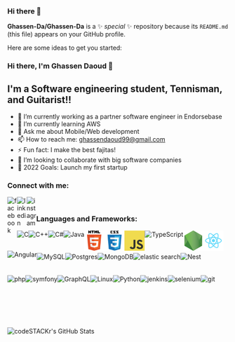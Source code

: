 ### Hi there 👋


**Ghassen-Da/Ghassen-Da** is a ✨ _special_ ✨ repository because its `README.md` (this file) appears on your GitHub profile.

Here are some ideas to get you started:




### Hi there, I'm Ghassen Daoud 👋 

## I'm a Software engineering student, Tennisman, and Guitarist!!

- 🔭 I’m currently working as a partner software engineer in Endorsebase
- 🌱 I’m currently learning AWS
- 💬 Ask me about Mobile/Web development
- 📫 How to reach me: ghassendaoud99@gmail.com
- ⚡ Fun fact: I make the best fajitas!
- 👯 I’m looking to collaborate with big software companies
- 🥅 2022 Goals: Launch my first startup

### Connect with me:

[<img align="left" alt="facebook" width="22px" src="https://findicons.com/files/icons/2830/clean_social_icons/250/facebook.png" />][facebook]
[<img align="left" alt="linkedin" width="22px" src="https://upload.wikimedia.org/wikipedia/commons/thumb/c/ca/LinkedIn_logo_initials.png/240px-LinkedIn_logo_initials.png" />][linkedin]
[<img align="left" alt="instagram" width="22px" src="https://cdn-icons-png.flaticon.com/512/174/174855.png" />][instagram]

<br />

### Languages and Frameworks:

<img align="left" alt="C" height="46px" src="https://upload.wikimedia.org/wikipedia/commons/thumb/1/18/C_Programming_Language.svg/1853px-C_Programming_Language.svg.png" />
<img align="left" alt="C++" height="46px" src="https://upload.wikimedia.org/wikipedia/commons/thumb/1/18/ISO_C%2B%2B_Logo.svg/1200px-ISO_C%2B%2B_Logo.svg.png" />
<img align="left" alt="C#" height="46px" src="https://seeklogo.com/images/C/c-sharp-c-logo-02F17714BA-seeklogo.com.png" />
<img align="left" alt="Java" height="46px" src="https://upload.wikimedia.org/wikipedia/fr/thumb/2/2e/Java_Logo.svg/1200px-Java_Logo.svg.png" />
<img align="left" alt="HTML5" height="46px" src="https://raw.githubusercontent.com/github/explore/80688e429a7d4ef2fca1e82350fe8e3517d3494d/topics/html/html.png" />
<img align="left" alt="CSS3" height="46px" src="https://raw.githubusercontent.com/github/explore/80688e429a7d4ef2fca1e82350fe8e3517d3494d/topics/css/css.png" />

<img align="left" alt="JavaScript" height="46px" src="https://raw.githubusercontent.com/github/explore/80688e429a7d4ef2fca1e82350fe8e3517d3494d/topics/javascript/javascript.png" />
<img align="left" alt="TypeScript" height="46px" src="https://upload.wikimedia.org/wikipedia/commons/4/4c/Typescript_logo_2020.svg" />
<img align="left" alt="Node.js" height="46px" src="https://raw.githubusercontent.com/github/explore/80688e429a7d4ef2fca1e82350fe8e3517d3494d/topics/nodejs/nodejs.png" />
<img align="left" alt="React" height="46px" src="https://raw.githubusercontent.com/github/explore/80688e429a7d4ef2fca1e82350fe8e3517d3494d/topics/react/react.png" />
<img align="left" alt="Angular" height="46px" src="https://upload.wikimedia.org/wikipedia/commons/thumb/c/cf/Angular_full_color_logo.svg/1200px-Angular_full_color_logo.svg.png" />
<br>
<br>
<br>

<img align="left" alt="MySQL" height="46px" src="https://upload.wikimedia.org/wikipedia/fr/6/62/MySQL.svg" />
<img align="left" alt="Postgres" height="46px" src="https://upload.wikimedia.org/wikipedia/commons/thumb/2/29/Postgresql_elephant.svg/1200px-Postgresql_elephant.svg.png" />
<img align="left" alt="MongoDB" height="46px" src="https://upload.wikimedia.org/wikipedia/fr/thumb/4/45/MongoDB-Logo.svg/1280px-MongoDB-Logo.svg.png" />
<img align="left" alt="elastic search" height="46px" src="https://upload.wikimedia.org/wikipedia/commons/thumb/f/f4/Elasticsearch_logo.svg/1280px-Elasticsearch_logo.svg.png" />
<img align="left" alt="Nest" height="46px" src="https://camo.githubusercontent.com/c704e8013883cc3a04c7657e656fe30be5b188145d759a6aaff441658c5ffae0/68747470733a2f2f6e6573746a732e636f6d2f696d672f6c6f676f5f746578742e737667" />
<br>
<br>
<br>
<img align="left" alt="php" height="46px" src="https://upload.wikimedia.org/wikipedia/commons/thumb/2/27/PHP-logo.svg/640px-PHP-logo.svg.png" />
<img align="left" alt="symfony" height="46px" src="https://upload.wikimedia.org/wikipedia/commons/thumb/6/60/Symfony2.svg/1200px-Symfony2.svg.png" />
<img align="left" alt="GraphQL" height="46px" src="https://upload.wikimedia.org/wikipedia/commons/thumb/1/17/GraphQL_Logo.svg/1200px-GraphQL_Logo.svg.png" />
<img align="left" alt="Linux" height="46px" src="https://www.redhat.com/cms/managed-files/styles/xlarge/s3/tux-327x360.png?itok=puszajU_" />
<img align="left" alt="Python" height="46px" src="https://upload.wikimedia.org/wikipedia/commons/thumb/c/c3/Python-logo-notext.svg/768px-Python-logo-notext.svg.png" />
<img align="left" alt="jenkins" height="46px" src="https://upload.wikimedia.org/wikipedia/commons/thumb/e/e9/Jenkins_logo.svg/1200px-Jenkins_logo.svg.png" />
<img align="left" alt="selenium" height="46px" src="https://seeklogo.com/images/S/selenium-logo-DB9103D7CF-seeklogo.com.png" />
<img align="left" alt="git" height="46px" src="https://upload.wikimedia.org/wikipedia/commons/thumb/e/e0/Git-logo.svg/langfr-220px-Git-logo.svg.png" />


<br />
<br />
<br />
<br />
<br>
<br>
<br>

  <img align="left" alt="codeSTACKr's GitHub Stats" src="https://github-readme-stats.vercel.app/api?username=Ghassen-Da&count_private=true&show_icons=true&hide_border=true" />

[facebook]: https://www.facebook.com/ghassen.daoud.7
[instagram]: https://www.instagram.com/ghassen__daoud/
[linkedin]: https://www.linkedin.com/in/ghassen-d-324973a9/
